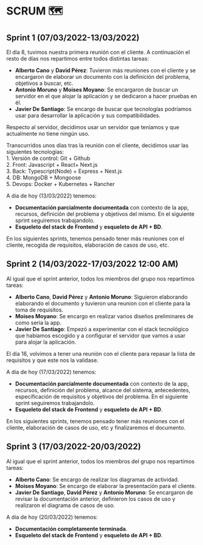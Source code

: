 # SCRUM 🗺️

## Sprint 1 (07/03/2022-13/03/2022)  
  El día 8, tuvimos nuestra primera reunión con el cliente. A continuación el resto de días nos repartimos entre todos distintas tareas:  
   - __Alberto Cano__ y __David Pérez__: Tuvieron más reuniones con el cliente y se encargaron de elaborar un documento con la definición del problema, objetivos a buscar, etc.   
   - __Antonio Moruno__ y __Moises Moyano__: Se encargaron de buscar un servidor en el que alojar la aplicación y se dedicaron a hacer pruebas en él.  
   - __Javier De Santiago__: Se encargo de buscar que tecnologías podríamos usar para desarrollar la aplicación y sus compatibilidades.  
   
   Respecto al servidor, decidimos usar un servidor que teníamos y que actualmente no tiene ningún uso.
   
   Transcurridos unos días tras la reunión con el cliente, decidimos usar las siguientes tecnologías:  
      1. Versión de control: Git + Github  
      2. Front: Javascript + React+ Next.js  
      3. Back: Typescript(Node) + Express + Nest.js  
      4. DB: MongoDB + Mongoose  
      5. Devops: Docker + Kubernetes + Rancher
     
 
   A dia de hoy (13/03/2022) tenemos:  
   - __Documentación parcialmente documentada__ con contexto de la app, recursos, definición del problema y objetivos del mismo. En el siguiente sprint seguiremos trabajandolo.    
   - __Esqueleto del stack de Frontend__ y __esqueleto de API + BD__.  
      
   En los siguientes sprints, tenemos pensado tener más reuniones con el cliente, recogida de requisitos, elaboración de casos de uso, etc.




  ## Sprint 2 (14/03/2022-17/03/2022 12:00 AM)  
   Al igual que el sprint anterior, todos los miembros del grupo nos repartimos tareas:  
   - __Alberto Cano__, __David Pérez__ y __Antonio Moruno__: Siguieron elaborando elaborando el documento y tuvieron una reunion con el cliente para la toma de     requisitos.   
   - __Moises Moyano__: Se encargo en realizar varios diseños preliminares de como sería la app.  
   - __Javier De Santiago__: Empezó a experimentar con el stack tecnológico que habiamos escogido y a configurar el servidor que vamos a usar para alojar la aplicación.
    
    
   El día 16, volvimos a tener una reunión con el cliente para repasar la lista de requisitos y que este nos la validase.
   
   
   A dia de hoy (17/03/2022) tenemos:  
   - __Documentación parcialmente documentada__ con contexto de la app, recursos, definición del problema, alcance del sistema, antecedentes, especificación de requisitos y objetivos del problema. En el siguiente sprint seguiremos trabajandolo.      
   - __Esqueleto del stack de Frontend__ y __esqueleto de API + BD__.  

  En los siguientes sprints, tenemos pensado tener más reuniones con el cliente, elaboración de casos de uso, etc y finalizaremos el documento.


## Sprint 3 (17/03/2022-20/03/2022)  
  Al igual que el sprint anterior, todos los miembros del grupo nos repartimos tareas:  
  - __Alberto Cano__: Se encargo de realizar los diagramas de actividad.  
  - __Moises Moyano__: Se encargo de elaborar la presentación para el cliente.  
  - __Javier De Santiago__, __David Pérez__ y __Antonio Moruno__: Se encargaron de revisar la documentación anterior, definieron los casos de uso y realizaron el diagrama de casos de uso.  


A dia de hoy (20/03/2022) tenemos:  
   - __Documentación completamente terminada__.     
   - __Esqueleto del stack de Frontend__ y __esqueleto de API + BD__.  
